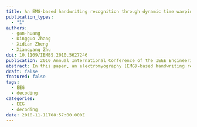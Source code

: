 ```yaml
---
title: An EMG-based handwriting recognition through dynamic time warping
publication_types:
  - "1"
authors:
  - gan-huang
  - Dingguo Zhang
  - Xidian Zheng
  - Xiangyang Zhu
doi: 10.1109/IEMBS.2010.5627246
publication: 2010 Annual International Conference of the IEEE Engineering in Medicine and Biology
abstract: In this paper, an electromyography (EMG)-based handwriting recognition method was proposed for a latent tendency of natural user interface. The subjects wrote the characters at a normal speed, and six channels of EMG signals were recorded from forearm muscles. The dynamic time warping (DTW) algorithm was used to eliminate the time axis variance during writing. The process for template making and matching was illustrated diagrammatically. The results showed that no more than ten training trials per character could make an accuracy of above 90%. The recognition performance was compared in three character sets: digits, Chinese characters and capital letters.
draft: false
featured: false
tags:
  - EEG
  - decoding
categories:
  - EEG
  - decoding
date: 2010-11-11T08:57:00.000Z
---
```

